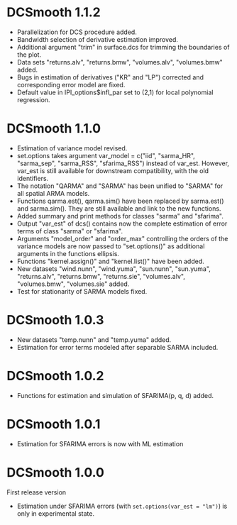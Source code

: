 # DCSmooth 1.1.2
* Parallelization for DCS procedure added.
* Bandwidth selection of derivative estimation improved.
* Additional argument "trim" in surface.dcs for trimming the boundaries of the plot.
* Data sets "returns.alv", "returns.bmw", "volumes.alv", "volumes.bmw" added.
* Bugs in estimation of derivatives ("KR" and "LP") corrected and corresponding error model are fixed.
* Default value in IPI_options$infl_par set to (2,1) for local polynomial regression.

# DCSmooth 1.1.0
* Estimation of variance model revised.
* set.options takes argument var_model = c("iid", "sarma_HR", "sarma_sep", "sarma_RSS", "sfarima_RSS") instead of var_est. However, var_est is still available for downstream compatibility, with the old identifiers.
* The notation "QARMA" and "SARMA" has been unified to "SARMA" for all spatial ARMA models.
* Functions qarma.est(), qarma.sim() have been replaced by sarma.est() and sarma.sim(). They are still available and link to the new functions.
* Added summary and print methods for classes "sarma" and "sfarima".
* Output "var_est" of dcs() contains now the complete estimation of error terms of class "sarma" or "sfarima".
* Arguments "model_order" and "order_max" controlling the orders of the variance models are now passed to "set.options()" as additional arguments in the functions ellipsis.
* Functions "kernel.assign()" and "kernel.list()" have been added.
* New datasets "wind.nunn", "wind.yuma", "sun.nunn", "sun.yuma", "returns.alv", "returns.bmw", "returns.sie", "volumes.alv", "volumes.bmw", "volumes.sie" added.
* Test for stationarity of SARMA models fixed.

# DCSmooth 1.0.3
* New datasets "temp.nunn" and "temp.yuma" added.
* Estimation for error terms modeled after separable SARMA included.

# DCSmooth 1.0.2
* Functions for estimation and simulation of SFARIMA(p, q, d) added.

# DCSmooth 1.0.1
* Estimation for SFARIMA errors is now with ML estimation

# DCSmooth 1.0.0
First release version
* Estimation under SFARIMA errors (with `set.options(var_est = "lm")`) is only in experimental state.